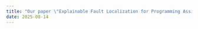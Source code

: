 ```yaml
---
title: "Our paper \"Explainable Fault Localization for Programming Assignments via LLM-Guided Annotation\" has been accepted by ASE'25"
date: 2025-08-14
---
```

